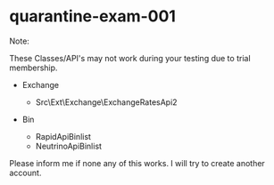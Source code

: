 # quarantine-exam-001

Note:

These Classes/API's may not work during your testing due to trial membership. 

* Exchange
  - Src\Ext\Exchange\ExchangeRatesApi2
  
* Bin
  - RapidApiBinlist
  - NeutrinoApiBinlist
  
Please inform me if none any of this works. I will try to create another account.
